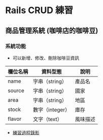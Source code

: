 # Rails CRUD 練習
## 商品管理系統 (咖啡店的咖啡豆)
### 系統功能
- 可以新增、修改、刪除咖啡豆資訊

| 欄位名稱 | 資料型態        | 說明     |
| -------- | --------------- | -------- |
| name     | 字串（string）  | 產品名   |
| source   | 字串（string）  | 國家     |
| area     | 字串（string）  | 地區     |
| stock    | 數字（integer） | 庫存     |
| flavor   | 文字（text）    | 風味描述 |

- [練習過程錄影](https://youtu.be/i5cVHdCbuM4)